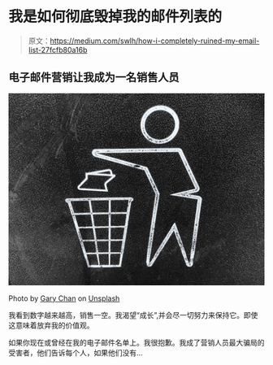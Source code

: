 # 我是如何彻底毁掉我的邮件列表的

> 原文：<https://medium.com/swlh/how-i-completely-ruined-my-email-list-27fcfb80a16b>

## 电子邮件营销让我成为一名销售人员

![](img/52159f05828aaff1c008c14463cf3f5e.png)

Photo by [Gary Chan](https://unsplash.com/@gary_at_unsplash?utm_source=medium&utm_medium=referral) on [Unsplash](https://unsplash.com?utm_source=medium&utm_medium=referral)

我看到数字越来越高，销售一空。我渴望“成长”,并会尽一切努力来保持它。即使这意味着放弃我的价值观。

如果你现在或曾经在我的电子邮件名单上。我很抱歉。我成了营销人员最大骗局的受害者，他们告诉每个人，如果他们没有…